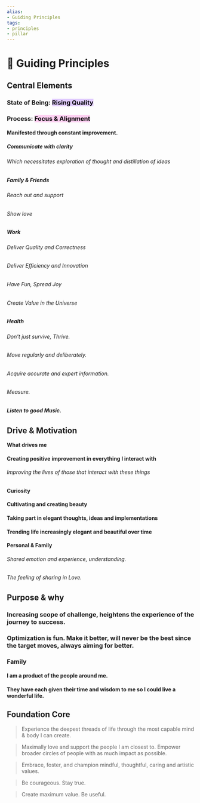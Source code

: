 ```yaml
---
alias:
- Guiding Principles
tags:
- principles
- pillar
---
```


# 🧭 Guiding Principles

## Central Elements
### State of Being: <mark style="background: #D2B3FFA6;">Rising Quality</mark>
### Process: <mark style="background: #FFB8EBA6;">Focus & Alignment</mark> 
#### Manifested through constant improvement.
##### Communicate with clarity
###### Which necessitates exploration of thought and distillation of ideas
##### Family & Friends
###### Reach out and support
###### Show love
##### Work
###### Deliver Quality and Correctness
###### Deliver Efficiency and Innovation
###### Have Fun, Spread Joy
###### Create Value in the Universe
##### Health
###### Don't just survive, Thrive.
###### Move regularly and deliberately.
###### Acquire accurate and expert information.
###### Measure.
###### **Listen to good Music.**
## Drive & Motivation
**What drives me** 
#### Creating positive improvement in everything I interact with
###### Improving the lives of those that interact with these things
#### Curiosity
#### Cultivating and creating beauty
#### Taking part in elegant thoughts, ideas and implementations
#### Trending life increasingly elegant and beautiful over time
#### Personal & Family
###### Shared emotion and experience, understanding.
###### The feeling of sharing in Love.
## Purpose & why
### Increasing scope of challenge, heightens the experience of the journey to success.
### Optimization is fun. Make it better, will never be the best since the target moves, always aiming for better.
### Family
#### I am a product of the people around me.
#### They have each given their time and wisdom to me so I could live a wonderful life.
## Foundation Core
> Experience the deepest threads of life through the most capable mind & body I can create.

> Maximally love and support the people I am closest to. Empower broader circles of people with as much impact as possible.

> Embrace, foster, and champion mindful, thoughtful, caring and artistic values.

> Be courageous. Stay true.

> Create maximum value. Be useful.
